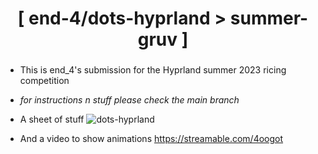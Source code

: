 <div align="center">
    <h1>[ end-4/dots-hyprland > summer-gruv ]</h1>
    <h3></h3>
</div>

 - This is end_4's submission for the Hyprland summer 2023 ricing competition
 - *for instructions n stuff please check the main branch*

 - A sheet of stuff
![dots-hyprland](./assets/all_ordered.png)
 - And a video to show animations
https://streamable.com/4oogot
